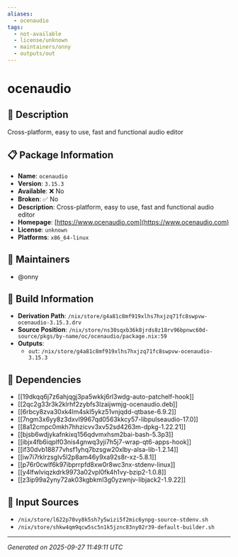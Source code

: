 ```yaml
---
aliases:
  - ocenaudio
tags:
  - not-available
  - license/unknown
  - maintainers/onny
  - outputs/out
---
```


# ocenaudio

## 📝 Description

Cross-platform, easy to use, fast and functional audio editor

## 📋 Package Information

- **Name**: `ocenaudio`
- **Version**: `3.15.3`
- **Available**: ❌ No
- **Broken**: ✅ No
- **Description**: Cross-platform, easy to use, fast and functional audio editor
- **Homepage**: [https://www.ocenaudio.com](https://www.ocenaudio.com)
- **License**: `unknown`
- **Platforms**: `x86_64-linux`
## 👥 Maintainers

- @onny


## 🔧 Build Information

- **Derivation Path**: `/nix/store/g4a81c8mf919xlhs7hxjzq71fc8swpvw-ocenaudio-3.15.3.drv`
- **Source Position**: `/nix/store/ns30sqxb36k8jrds8z18rv96bpnwc60d-source/pkgs/by-name/oc/ocenaudio/package.nix:59`
- **Outputs**:
  - `out`:  `/nix/store/g4a81c8mf919xlhs7hxjzq71fc8swpvw-ocenaudio-3.15.3`

## 🔗 Dependencies

- [[19dkqq6j7z6ahjqgj3pa5wkkj6rl3wdg-auto-patchelf-hook]]
- [[2qc2g33r3k2klrhf2zybfs3lzaijwmjg-ocenaudio.deb]]
- [[6rbcy8zva30xk4lm4skl5ykz51vnjqdd-qtbase-6.9.2]]
- [[7ngm3x6yy8z3dxvl9967qd0563kkcy57-libpulseaudio-17.0]]
- [[8a12cmpc0mkh7hhzicvv3xv52sd4263m-dpkg-1.22.21]]
- [[bjsb6wdjykafnkixq156qdvmxhsm2bai-bash-5.3p3]]
- [[ibjx4fb6iqplf03nis4gnwq3yji7h5j7-wrap-qt6-apps-hook]]
- [[if30dvb18877vhsf1yhq7bzsgw20xlby-alsa-lib-1.2.14]]
- [[iw7i7rklrzsglv5l2p8am46y9xa92s8r-xz-5.8.1]]
- [[p76r0cwlf6k97ibprrpfd8xw0r8wc3nx-stdenv-linux]]
- [[y4lfwlviqzkdrk9973a02vpl0fk4h1vy-bzip2-1.0.8]]
- [[z3ip99a2yny72ak03kgbkml3g0yzwnjv-libjack2-1.9.22]]

## 📁 Input Sources

- `/nix/store/l622p70vy8k5sh7y5wizi5f2mic6ynpg-source-stdenv.sh`
- `/nix/store/shkw4qm9qcw5sc5n1k5jznc83ny02r39-default-builder.sh`

---
*Generated on 2025-09-27 11:49:11 UTC*
